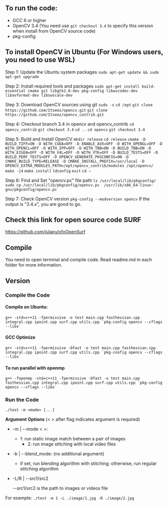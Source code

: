 ## To run the code:
* GCC 6 or higher
* OpenCV 3.4 (You need use `git checkout 3.4` to specify this version when install from OpenCV source code)
* pkg-config

## To install OpenCV in Ubuntu (For Windows users, you need to use WSL)

Step 1: Update the Ubuntu system packages
`sudo apt-get update && sudo apt-get upgrade`

Step 2: Install required tools and packages
`sudo apt-get install build-essential cmake git libgtk2.0-dev pkg-config libavcodec-dev libavformat-dev libswscale-dev`

Step 3: Download OpenCV sources using git
`sudo -s`
`cd /opt`
`git clone https://github.com/Itseez/opencv.git`
`git clone https://github.com/Itseez/opencv_contrib.git`

Step 4: Checkout branch 3.4 in opencv and opencv_contrib
`cd opencv_contrib`
`git checkout 3.4`
`cd ..`
`cd opencv`
`git checkout 3.4`

Step 5: Build and Install OpenCV
`mkdir release`
`cd release`
`cmake -D BUILD_TIFF=ON -D WITH_CUDA=OFF -D ENABLE_AVX=OFF -D WITH_OPENGL=OFF -D WITH_OPENCL=OFF -D WITH_IPP=OFF -D WITH_TBB=ON -D BUILD_TBB=ON -D WITH_EIGEN=OFF -D WITH_V4L=OFF -D WITH_VTK=OFF -D BUILD_TESTS=OFF -D BUILD_PERF_TESTS=OFF -D OPENCV_GENERATE_PKGCONFIG=ON -D CMAKE_BUILD_TYPE=RELEASE -D CMAKE_INSTALL_PREFIX=/usr/local -D OPENCV_EXTRA_MODULES_PATH=/opt/opencv_contrib/modules /opt/opencv/`
`make -j4`
`make install`
`ldconfig`
`exit`
`cd ~`

Step 6: Find and Set "opencv.pc" file path
`ls /usr/local/lib/pkgconfig/`
`sudo cp /usr/local/lib/pkgconfig/opencv.pc  /usr/lib/x86_64-linux-gnu/pkgconfig/opencv.pc`

Step 7: Check OpenCV version
`pkg-config --modversion opencv`
If the output is "3.4.x", you are good to go.


## Check this link for open source code SURF
https://github.com/julapy/ofxOpenSurf

## Compile
You need to open terminal and compile code.
Read readme.md in each folder for more information.

## Version
### Compile the Code
#### Compile on Ubuntu:
```
g++ -std=c++11 -fpermissive -o test main.cpp fasthessian.cpp integral.cpp ipoint.cpp surf.cpp utils.cpp `pkg-config opencv --cflags --libs`
```
#### GCC Optimize
```
g++ -std=c++11 -fpermissive -Ofast -o test main.cpp fasthessian.cpp integral.cpp ipoint.cpp surf.cpp utils.cpp `pkg-config opencv --cflags --libs`
```

#### To run parallel with openmp
```
g++ -fopenmp -std=c++11 -fpermissive -Ofast -o test main.cpp fasthessian.cpp integral.cpp ipoint.cpp surf.cpp utils.cpp `pkg-config opencv --cflags --libs`

```

### Run the Code

``./test -m <mode> [...]``

**Argument Options** (< > after flag indicates argument is required)

- -m | --mode < >: 

	- 1: run static image match between a pair of images
    	- 2: run image stitching with local video files

- -b | --blend_mode: (no additional argument)
         
	- if set, run blending algorithm with stitching; otherwise, run regular stitching algorithm


- -L/R | --src1/src2 <path>
         
	--src1/src2 is the path to images or videos file

For example:
`./test -m 1 -L ./image/1.jpg -R ./image/2.jpg`


